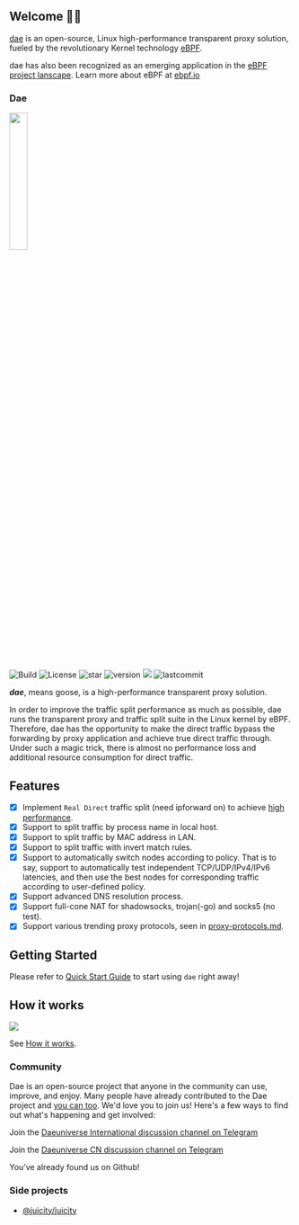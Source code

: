 ## Welcome 👋🏻

[dae](https://github.com/daeuniverse/dae) is an open-source, Linux high-performance transparent proxy solution, fueled by the revolutionary Kernel technology [eBPF](https://ebpf.io/).

dae has also been recognized as an emerging application in the [eBPF project lanscape](https://ebpf.io/applications/). Learn more about eBPF at [ebpf.io](https://ebpf.io/what-is-ebpf/)

### Dae

<img src="https://github.com/daeuniverse/dae/blob/main/logo.png" border="0" width="25%">

<p align="left">
    <img src="https://github.com/daeuniverse/dae/actions/workflows/build.yml/badge.svg" alt="Build"/>
    <img src="https://custom-icon-badges.herokuapp.com/github/license/daeuniverse/dae?logo=law&color=orange" alt="License"/>
    <img src="https://custom-icon-badges.herokuapp.com/github/stars/daeuniverse/dae?logo=star&color=red" alt="star">
    <img src="https://custom-icon-badges.herokuapp.com/github/v/release/daeuniverse/dae?logo=rocket" alt="version">
    <img src="https://custom-icon-badges.herokuapp.com/github/issues-pr-closed/daeuniverse/dae?color=purple&logo=git-pull-request&logoColor=white"/>
    <img src="https://custom-icon-badges.herokuapp.com/github/last-commit/daeuniverse/dae?logo=history&logoColor=white" alt="lastcommit"/>
</p>

**_dae_**, means goose, is a high-performance transparent proxy solution.

In order to improve the traffic split performance as much as possible, dae runs the transparent proxy and traffic split suite in the Linux kernel by eBPF. Therefore, dae has the opportunity to make the direct traffic bypass the forwarding by proxy application and achieve true direct traffic through. Under such a magic trick, there is almost no performance loss and additional resource consumption for direct traffic.

## Features

- [x] Implement `Real Direct` traffic split (need ipforward on) to achieve [high performance](https://docs.google.com/spreadsheets/d/1UaWU6nNho7edBNjNqC8dfGXLlW0-cm84MM7sH6Gp7UE/edit?usp=sharing).
- [x] Support to split traffic by process name in local host.
- [x] Support to split traffic by MAC address in LAN.
- [x] Support to split traffic with invert match rules.
- [x] Support to automatically switch nodes according to policy. That is to say, support to automatically test independent TCP/UDP/IPv4/IPv6 latencies, and then use the best nodes for corresponding traffic according to user-defined policy.
- [x] Support advanced DNS resolution process.
- [x] Support full-cone NAT for shadowsocks, trojan(-go) and socks5 (no test).
- [x] Support various trending proxy protocols, seen in [proxy-protocols.md](https://github.com/daeuniverse/dae/blob/main/docs/en/proxy-protocols.md).

## Getting Started

Please refer to [Quick Start Guide](https://github.com/daeuniverse/dae/blob/main/docs/en/README.md) to start using `dae` right away!

## How it works

![](https://github.com/daeuniverse/dae/raw/main/docs/netstack-path.webp)

See [How it works](https://github.com/daeuniverse/dae/blob/main/docs/en/how-it-works.md).

### Community

Dae is an open-source project that anyone in the community can use, improve, and enjoy. Many people have already contributed to the Dae project and [you can too](https://github.com/daeuniverse/dae/blob/main/docs/en/development/contribute.md). We'd love you to join us! Here's a few ways to find out what's happening and get involved:

Join the [Daeuniverse International discussion channel on Telegram](https://t.me/v2raya)

Join the [Daeuniverse CN discussion channel on Telegram](https://t.me/daeuniverse)

You’ve already found us on Github!

### Side projects

- [@juicity/juicity](https://github.com/juicity/juicity)
